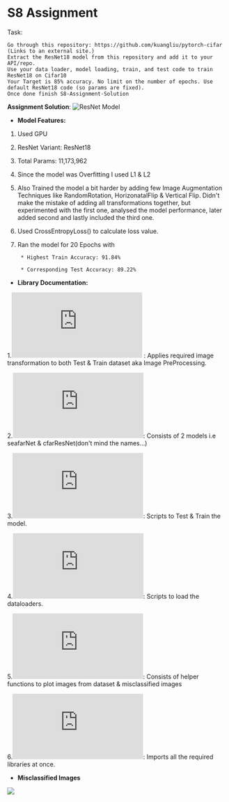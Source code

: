 # S8 Assignment

Task: 

    Go through this repository: https://github.com/kuangliu/pytorch-cifar (Links to an external site.)
    Extract the ResNet18 model from this repository and add it to your API/repo. 
    Use your data loader, model loading, train, and test code to train ResNet18 on Cifar10
    Your Target is 85% accuracy. No limit on the number of epochs. Use default ResNet18 code (so params are fixed). 
    Once done finish S8-Assignment-Solution


**Assignment Solution**: ![ResNet Model](https://github.com/Gilf641/EVA4/blob/master/S8/S8_AssignmentSolution.ipynb)

* **Model Features:**

1. Used GPU
2. ResNet Variant: ResNet18
3. Total Params: 11,173,962
4. Since the model was Overfitting I used L1 & L2
5. Also Trained the model a bit harder by adding few Image Augmentation Techniques like RandomRotation, HorizonatalFlip & Vertical Flip. Didn't make the mistake of adding all transformations together, but experimented with the first one, analysed the  model performance, later added second and lastly included the third one. 
6. Used CrossEntropyLoss() to calculate loss value.
7. Ran the model for 20 Epochs with 

        * Highest Train Accuracy: 91.84% 

        * Corresponding Test Accuracy: 89.22% 



* **Library Documentation:**

1.![image_transformations.py](https://github.com/Gilf641/EVA4/blob/master/S8/evaLibrary/image_transformations.py) : Applies required image transformation to both Test & Train dataset aka Image PreProcessing.

2.![resNet.py](https://github.com/Gilf641/EVA4/blob/master/S8/evaLibrary/resNet.py): Consists of 2 models i.e seafarNet & cfarResNet(don't mind the names...)

3.![execute.py](https://github.com/Gilf641/EVA4/blob/master/S8/evaLibrary/execute.py): Scripts to Test & Train the model.

4.![DataLoaders.py](https://github.com/Gilf641/EVA4/blob/master/S8/evaLibrary/DataLoaders.py): Scripts to load the dataloaders.

5.![visualizeData.py](https://github.com/Gilf641/EVA4/blob/master/S8/evaLibrary/visualizeData.py): Consists of helper functions to plot images from dataset & misclassified images

6.![rohan_library](https://github.com/Gilf641/EVA4/blob/master/S8/evaLibrary/rohan_library.py): Imports all the required libraries at once.


* **Misclassified Images**

![](https://github.com/Gilf641/EVA4/blob/master/S8/Misclassified%20Ones.png)
